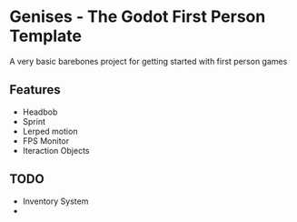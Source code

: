 # Genises - The Godot First Person Template

A very basic barebones project for getting started with first person games

## Features

- Headbob
- Sprint
- Lerped motion
- FPS Monitor
- Iteraction Objects

## TODO 

- Inventory System
- 

